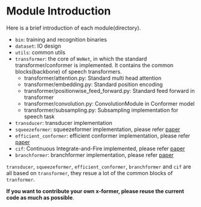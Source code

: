 # Module Introduction

Here is a brief introduction of each module(directory).

* `bin`: training and recognition binaries
* `dataset`: IO design
* `utils`: common utils
* `transformer`: the core of `WeNet`, in which the standard transformer/conformer is implemented. It contains the common blocks(backbone) of speech transformers.
  * transformer/attention.py: Standard multi head attention
  * transformer/embedding.py: Standard position encoding
  * transformer/positionwise_feed_forward.py: Standard feed forward in transformer
  * transformer/convolution.py: ConvolutionModule in Conformer model
  * transformer/subsampling.py: Subsampling implementation for speech task
* `transducer`: transducer implementation
* `squeezeformer`: squeezeformer implementation, please refer [paper](https://arxiv.org/pdf/2206.00888.pdf)
* `efficient_conformer`: efficient conformer implementation, please refer [paper](https://arxiv.org/pdf/2109.01163.pdf)
* `cif`: Continuous Integrate-and-Fire implemented, please refer [paper](https://arxiv.org/pdf/1905.11235.pdf)
* `branchformer`: branchformer implementation, please refer [paper](https://arxiv.org/abs/2207.02971)


`transducer`, `squeezeformer`, `efficient_conformer`, `branchformer` and `cif` are all based on `transformer`,
they resue a lot of the common blocks of `tranformer`.

**If you want to contribute your own x-former, please reuse the current code as much as possible**.


